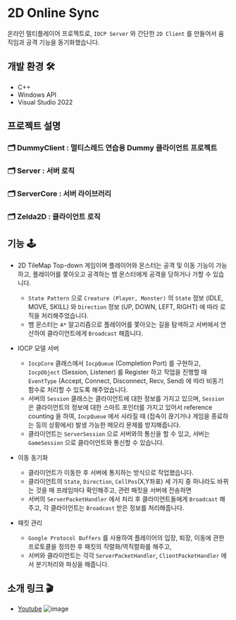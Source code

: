 # 2D Online Sync
온라인 멀티플레이어 프로젝트로, ``IOCP Server`` 와 간단한 ``2D Client`` 를 만들어서 움직임과 공격 기능을 동기화했습니다.

## 개발 환경 🛠
- C++
- Windows API
- Visual Studio 2022

## 프로젝트 설명
### 🗂 DummyClient : 멀티스레드 연습용 Dummy 클라이언트 프로젝트
### 🗂 Server : 서버 로직
### 🗂 ServerCore : 서버 라이브러리
### 🗂 Zelda2D : 클라이언트 로직

## 기능 🕹
- 2D TileMap Top-down 게임이며 플레이어와 몬스터는 공격 및 이동 기능이 가능하고, 플레이어를 쫓아오고 공격하는 뱀 몬스터에게 공격을 당하거나 가할 수 있습니다.
  - ``State Pattern`` 으로 ``Creature (Player, Monster)`` 의 ``State`` 정보 (IDLE, MOVE, SKILL) 와 ``Direction`` 정보 (UP, DOWN, LEFT, RIGHT) 에 따라 로직을 처리해주었습니다.
  - 뱀 몬스터는 ``A*`` 알고리즘으로 플레이어를 쫓아오는 길을 탐색하고 서버에서 연산하여 클라이언트에게 ``Broadcast`` 해줍니다.

- IOCP 모델 서버
  - ``IocpCore`` 클래스에서 ``IocpQueue`` (Completion Port) 를 구현하고, ``IocpObject`` (Session, Listener) 를 Register 하고 작업을 진행할 때 ``EventType`` (Accept, Connect, Disconnect, Recv, Send) 에 따라 비동기 함수로 처리할 수 있도록 해주었습니다.
  - 서버의 ``Session`` 클래스는 클라이언트에 대한 정보를 가지고 있으며, ``Session`` 은 클라이언트의 정보에 대한 스마트 포인터를 가지고 있어서 reference counting 을 하여, ``IocpQueue`` 에서 사라질 때 (접속이 끊기거나 게임을 종료하는 등의 상황에서) 발생 가능한 메모리 문제를 방지해줍니다.
  - 클라이언트는 ``ServerSession`` 으로 서버와의 통신을 할 수 있고, 서버는 ``GameSession`` 으로 클라이언트와 통신할 수 있습니다.

- 이동 동기화
  - 클라이언트가 이동한 후 서버에 통지하는 방식으로 작업했습니다.
  - 클라이언트의 ``State``, ``Direction``, ``CellPos``(X,Y좌표) 세 가지 중 하나라도 바뀌는 것을 매 프레임마다 확인해주고, 관련 패킷을 서버에 전송하면
  - 서버의 ``ServerPacketHandler`` 에서 처리 후 클라이언트들에게 ``Broadcast`` 해주고, 각 클라이언트는 ``Broadcast`` 받은 정보를 처리해줍니다.

- 패킷 관리
  - ``Google Protocol Buffers`` 를 사용하여 플레이어의 입장, 퇴장, 이동에 관한 프로토콜을 정의한 후 패킷의 직렬화/역직렬화를 해주고,
  - 서버와 클라이언트는 각각 ``ServerPacketHandler``, ``ClientPacketHandler`` 에서 분기처리와 파싱을 해줍니다.


## 소개 링크 🎬
- [Youtube](https://youtu.be/iOhF693v0tQ?si=GSckKGGXk10lnnF2)
![image](https://github.com/strurao/WinterForest-Online/assets/126440235/c55b81cb-56ec-46c0-b619-b99e4a5a314f)
